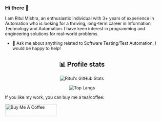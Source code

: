 ### Hi there 👋
I am Ritul Mishra, an enthusiastic individual with 3+ years of experience in Automation who is looking for a thriving, long-term career in Information Technology and Automation. I have keen interest in programming and engineering solutions for real-world problems.

- 💬 Ask me about anything related to Software Testing/Test Automation, I would be happy to help!

<div align="center">
  <h2>📊 Profile stats</h2>

![Ritul's GitHub Stats](https://github-readme-stats.vercel.app/api?username=iRitulPocketfm&show_icons=true&theme=radical)
  
![Top Langs](https://github-readme-stats.vercel.app/api/top-langs/?username=iRitulPocketfm&hide=scss,css,html&theme=dark&layout=compact)

</div>

If you like my work, you can buy me a tea/coffee:

<a href="https://www.buymeacoffee.com/ritulmishra" target="_blank" rel="noreferrer nofollow">
<img src="https://cdn.buymeacoffee.com/buttons/default-red.png" alt="Buy Me A Coffee" height="40" width="170" >
</a>
